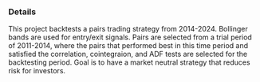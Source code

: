 ### Details

This project backtests a pairs trading strategy from 2014-2024. Bollinger bands are used for entry/exit signals. 
Pairs are selected from a trial period of 2011-2014, where the pairs that performed best in this time period and satisfied the correlation, cointegraion, and ADF tests are selected for the backtesting period.
Goal is to have a market neutral strategy that reduces risk for investors.
